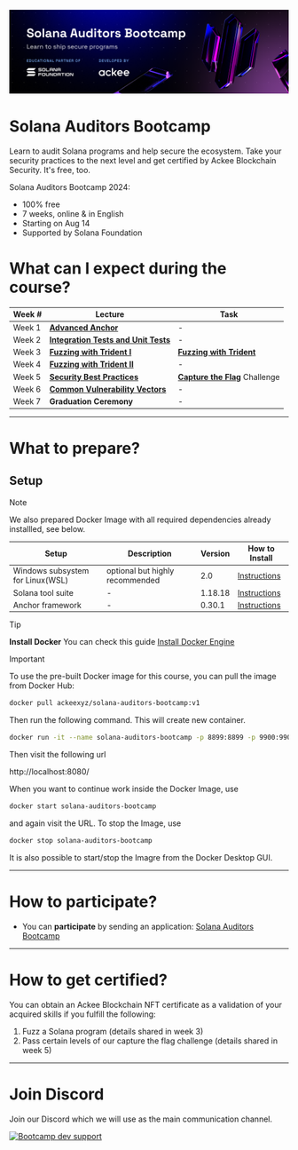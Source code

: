 
![Solana Auditors Bootcamp](.banner/banner.png)

# Solana Auditors Bootcamp

Learn to audit Solana programs and help secure the ecosystem. Take your security practices to the next level and get certified by Ackee Blockchain Security. It's free, too.

Solana Auditors Bootcamp 2024:
- 100% free
- 7 weeks, online & in English
- Starting on Aug 14
- Supported by Solana Foundation


# What can I expect during the course?

|Week #|Lecture|Task|
|--|--|--|
|Week 1|[**Advanced Anchor**](./Lesson-1/README.md)|-|
|Week 2|[**Integration Tests and Unit Tests**](./Lesson-2/README.md)|-|
|Week 3|[**Fuzzing with Trident I**](./Lesson-3/README.md)|[**Fuzzing with Trident**](https://github.com/Ackee-Blockchain/trident)|
|Week 4|[**Fuzzing with Trident II**](./Lesson-4/README.md)|-|
|Week 5|[**Security Best Practices**](./Lesson-5/README.md)|[**Capture the Flag**](./Capture-the-Flag/README.md) Challenge|
|Week 6|[**Common Vulnerability Vectors**](./Lesson-6/README.md)|-|
|Week 7|**Graduation Ceremony**|-|
</div>

-----

# What to prepare?

[WSL]: https://learn.microsoft.com/en-us/windows/wsl/install
[Solana]: https://docs.solanalabs.com/cli/install
[Anchor]: https://www.anchor-lang.com/docs/installation

## Setup

> [!NOTE]
> We also prepared Docker Image with all required dependencies already installled, see below.

| Setup                                      | Description                     | Version               | How to Install                |
| -------------------------------------------| --------------------------------| ----------------------| ------------------------------|
| Windows subsystem for Linux(WSL)           | optional but highly recommended | 2.0                   | [Instructions][WSL]           |
| Solana tool suite                          | -                               | 1.18.18               | [Instructions][Solana]        |
| Anchor framework                           | -                               | 0.30.1                | [Instructions][Anchor]        |

> [!TIP]
> **Install Docker**
> You can check this guide [Install Docker Engine](https://docs.docker.com/engine/install/)


> [!IMPORTANT]
> To use the pre-built Docker image for this course, you can pull the image from Docker Hub:
> ```bash
> docker pull ackeexyz/solana-auditors-bootcamp:v1
> ```
> Then run the following command. This will create new container.
> ```bash
> docker run -it --name solana-auditors-bootcamp -p 8899:8899 -p 9900:9900 -p 8000:8000 -p 8080:8080 ackeexyz/solana-auditors-bootcamp:v1
> ```
> Then visit the following url
>
>   http://localhost:8080/
>
> When you want to continue work inside the Docker Image, use
> ```bash
> docker start solana-auditors-bootcamp
> ```
> and again visit the URL.
> To stop the Image, use
> ```bash
> docker stop solana-auditors-bootcamp
> ```
> It is also possible to start/stop the Imagre from the Docker Desktop GUI.


-----

# How to participate?

- You can **participate** by sending an application: [Solana Auditors Bootcamp](https://ackee.xyz/solana-auditors-bootcamp)

-----

# How to get certified?

You can obtain an Ackee Blockchain NFT certificate as a validation of your acquired skills if you fulfill the following:
‍
1) Fuzz a Solana program (details shared in week 3)
2) Pass certain levels of our capture the flag challenge (details shared in week 5)

-----

# Join Discord

Join our Discord which we will use as the main communication channel.

<p align="left">
    <a href="https://discord.gg/z3JVuZyFnp">
        <img src="https://discordapp.com/api/guilds/867746290678104064/widget.png?style=banner2" width="250" title="AckeeBlockchain/Discord" alt="Bootcamp dev support">
    </a>
</p>

